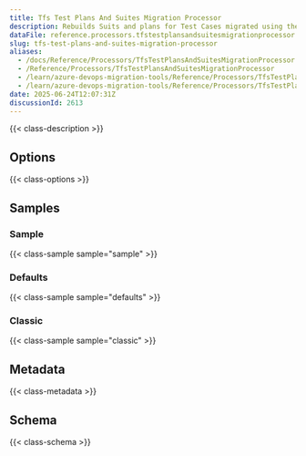 ```yaml
---
title: Tfs Test Plans And Suites Migration Processor
description: Rebuilds Suits and plans for Test Cases migrated using the WorkItemMigration
dataFile: reference.processors.tfstestplansandsuitesmigrationprocessor.yaml
slug: tfs-test-plans-and-suites-migration-processor
aliases:
  - /docs/Reference/Processors/TfsTestPlansAndSuitesMigrationProcessor
  - /Reference/Processors/TfsTestPlansAndSuitesMigrationProcessor
  - /learn/azure-devops-migration-tools/Reference/Processors/TfsTestPlansAndSuitesMigrationProcessor
  - /learn/azure-devops-migration-tools/Reference/Processors/TfsTestPlansAndSuitesMigrationProcessor/index.md
date: 2025-06-24T12:07:31Z
discussionId: 2613
---
```


{{< class-description >}}

## Options

{{< class-options >}}

## Samples

### Sample

{{< class-sample sample="sample" >}}

### Defaults

{{< class-sample sample="defaults" >}}

### Classic

{{< class-sample sample="classic" >}}

## Metadata

{{< class-metadata >}}

## Schema

{{< class-schema >}}
